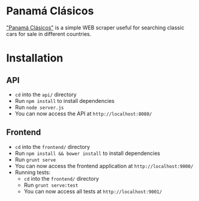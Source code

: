Panamá Clásicos
=================

["Panamá Clásicos"](http://panama-clasicos.rhcloud.com/) is a simple WEB scraper useful for searching classic cars for sale in different countries.

# Installation

## API
- `cd` into the `api/` directory
- Run `npm install` to install dependencies
- Run `node server.js`
- You can now access the API at `http://localhost:8080/`

## Frontend
- `cd` into the `frontend/` directory
- Run `npm install && bower install` to install dependencies
- Run `grunt serve`
- You can now access the frontend application at `http://localhost:9000/`
- Running tests:
    - `cd` into the `frontend/` directory
    - Run `grunt serve:test`
    - You can now access all tests at `http://localhost:9001/`
